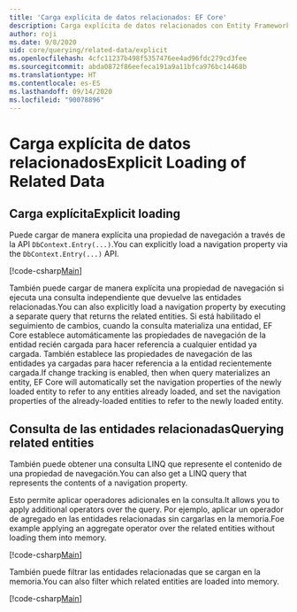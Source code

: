```yaml
---
title: 'Carga explícita de datos relacionados: EF Core'
description: Carga explícita de datos relacionados con Entity Framework Core
author: roji
ms.date: 9/8/2020
uid: core/querying/related-data/explicit
ms.openlocfilehash: 4cfc11237b498f5357476ee4ad96fdc279cd3fee
ms.sourcegitcommit: abda0872f86eefeca191a9a11bfca976bc14468b
ms.translationtype: HT
ms.contentlocale: es-ES
ms.lasthandoff: 09/14/2020
ms.locfileid: "90078896"
---
```

# <a name="explicit-loading-of-related-data"></a><span data-ttu-id="d1045-103">Carga explícita de datos relacionados</span><span class="sxs-lookup"><span data-stu-id="d1045-103">Explicit Loading of Related Data</span></span>

## <a name="explicit-loading"></a><span data-ttu-id="d1045-104">Carga explícita</span><span class="sxs-lookup"><span data-stu-id="d1045-104">Explicit loading</span></span>

<span data-ttu-id="d1045-105">Puede cargar de manera explícita una propiedad de navegación a través de la API `DbContext.Entry(...)`.</span><span class="sxs-lookup"><span data-stu-id="d1045-105">You can explicitly load a navigation property via the `DbContext.Entry(...)` API.</span></span>

[!code-csharp[Main](../../../../samples/core/Querying/RelatedData/Sample.cs#Eager)]

<span data-ttu-id="d1045-106">También puede cargar de manera explícita una propiedad de navegación si ejecuta una consulta independiente que devuelve las entidades relacionadas.</span><span class="sxs-lookup"><span data-stu-id="d1045-106">You can also explicitly load a navigation property by executing a separate query that returns the related entities.</span></span> <span data-ttu-id="d1045-107">Si está habilitado el seguimiento de cambios, cuando la consulta materializa una entidad, EF Core establece automáticamente las propiedades de navegación de la entidad recién cargada para hacer referencia a cualquier entidad ya cargada. También establece las propiedades de navegación de las entidades ya cargadas para hacer referencia a la entidad recientemente cargada.</span><span class="sxs-lookup"><span data-stu-id="d1045-107">If change tracking is enabled, then when query materializes an entity, EF Core will automatically set the navigation properties of the newly loaded entity to refer to any entities already loaded, and set the navigation properties of the already-loaded entities to refer to the newly loaded entity.</span></span>

## <a name="querying-related-entities"></a><span data-ttu-id="d1045-108">Consulta de las entidades relacionadas</span><span class="sxs-lookup"><span data-stu-id="d1045-108">Querying related entities</span></span>

<span data-ttu-id="d1045-109">También puede obtener una consulta LINQ que represente el contenido de una propiedad de navegación.</span><span class="sxs-lookup"><span data-stu-id="d1045-109">You can also get a LINQ query that represents the contents of a navigation property.</span></span>

<span data-ttu-id="d1045-110">Esto permite aplicar operadores adicionales en la consulta.</span><span class="sxs-lookup"><span data-stu-id="d1045-110">It allows you to apply additional operators over the query.</span></span> <span data-ttu-id="d1045-111">Por ejemplo, aplicar un operador de agregado en las entidades relacionadas sin cargarlas en la memoria.</span><span class="sxs-lookup"><span data-stu-id="d1045-111">Foe example applying an aggregate operator over the related entities without loading them into memory.</span></span>

[!code-csharp[Main](../../../../samples/core/Querying/RelatedData/Sample.cs#NavQueryAggregate)]

<span data-ttu-id="d1045-112">También puede filtrar las entidades relacionadas que se cargan en la memoria.</span><span class="sxs-lookup"><span data-stu-id="d1045-112">You can also filter which related entities are loaded into memory.</span></span>

[!code-csharp[Main](../../../../samples/core/Querying/RelatedData/Sample.cs#NavQueryFiltered)]
